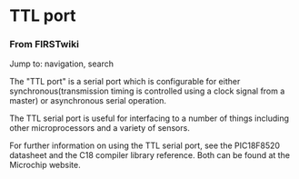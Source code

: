 # TTL port

### From FIRSTwiki

Jump to: navigation, search

The "TTL port" is a serial port which is configurable for either
synchronous(transmission timing is controlled using a clock signal from a
master) or asynchronous serial operation.

The TTL serial port is useful for interfacing to a number of things including
other microprocessors and a variety of sensors.

For further information on using the TTL serial port, see the PIC18F8520
datasheet and the C18 compiler library reference. Both can be found at the
Microchip website.

